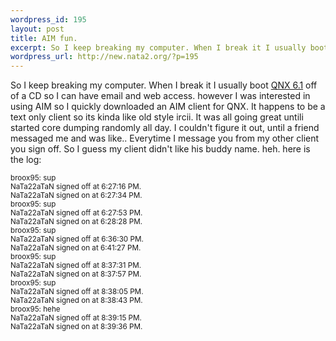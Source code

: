 ```yaml
--- 
wordpress_id: 195
layout: post
title: AIM fun.
excerpt: So I keep breaking my computer. When I break it I usually boot QNX 6.1 off of a CD so I can have email and web access. however I was interested in using AIM so I quickly downloaded an AIM client for QNX. It happens to be a text only client so its kinda like old style ircii. It was all going great untili started core dumping randomly all day. I couldn't figure it ...
wordpress_url: http://new.nata2.org/?p=195
---
```

So I keep breaking my computer. When I break it I usually boot <a href="http://www.qnx.com">QNX 6.1</a> off of a CD so I can have email and web access. however I was interested in using AIM so I quickly downloaded an AIM client for QNX. It happens to be a text only client so its kinda like old style ircii. It was all going great untili started core dumping randomly all day. I couldn't figure it out, until a friend messaged me and was like.. Everytime I message you from my other client you sign off. So I guess my client didn't like his buddy name. heh. here is the log:<br/>

<small>
broox95: sup<br/>
NaTa22aTaN signed off at 6:27:16 PM. <br/>
NaTa22aTaN signed on at 6:27:34 PM. <br/>
broox95: sup<br/>
NaTa22aTaN signed off at 6:27:53 PM. <br/>
NaTa22aTaN signed on at 6:28:28 PM. <br/>
broox95: sup<br/>
NaTa22aTaN signed off at 6:36:30 PM. <br/>
NaTa22aTaN signed on at 6:41:27 PM. <br/>
broox95: sup<br/>
NaTa22aTaN signed off at 8:37:31 PM. <br/>
NaTa22aTaN signed on at 8:37:57 PM. <br/>
broox95: sup<br/>
NaTa22aTaN signed off at 8:38:05 PM. <br/>
NaTa22aTaN signed on at 8:38:43 PM. <br/>
broox95: hehe<br/>
NaTa22aTaN signed off at 8:39:15 PM. <br/>
NaTa22aTaN signed on at 8:39:36 PM. <br/>
</small>

